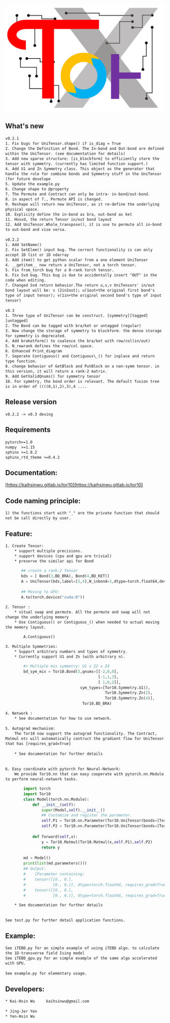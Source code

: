 ![alt text](./Tor10_icon.png)

## What's new
    v0.2.1
    1. Fix bugs for UniTensor.shape() if is_diag = True
    2. Change the Definition of Bond. The In-bond and Out-bond are defined within the UniTensor. (see documentation for details)
    3. Add new sparse structure: [is_blockform] to efficiently store the tensor with symmetry. (currently has limited function support.)
    4. Add U1 and Zn Symmetry class. This object as the generator that handle the rule for combine bonds and Symmetry stuff in the UniTensor (for future develope
    5. Update the example.py
    6. Change shape to @property
    7. The Permute and Contract can only be intra- in-bond/out-bond.
    8. in aspect of 7., Permute API is changed.     
    9. Reshape will return new UniTensor, as it re-define the underlying physical space. 
    10. Explicity define the in-bond as bra, out-bond as ket
    11. Hosvd, the return Tensor in/out bond layout
    12. Add UniTensor.Whole_transpose(), it is use to permute all in-bond to out-bond and vise versa.    

    v0.2.2
    1. Add SetName() 
    2. Fix SetElem() input bug. The correct functionality is can only accept 1D list or 1D ndarray
    3. Add item() to get python scalar from a one element UniTensor
    4. __getitem__ now return a UniTensor, not a torch tensor.  
    5. Fix from_torch bug for a 0-rank torch tensor.
    6. Fix Svd bug. This bug is due to accidentally insert "OUT" in the code when editing.
    7. Changed Svd return behavior.The return u,s,v UniTensors' in/out bond layout will be: s (2in2out); u(1out+the original first bond's type of input tensor); v(1in+the original second bond's type of input tensor)

    v0.3
    1. Three type of UniTensor can be construct. [symmetry][tagged][untagged] 
    2. The Bond can be tagged with bra/ket or untagged (regular)
    3. Now change the storage of symmetry to blockform. the dense storage for symmetry is deprecated.
    4. Add braketform() to coalesce the bra/ket with row/col(in/out)
    5. N_rowrank defines the row/col space. 
    6. Enhanced Print_diagram
    7. Seperate Contiguous() and Contiguous\_() for inplace and return type function.
    8. change behavior of GetBlock and PutBlock on a non-symm tensor. in this version, it will return a rank-2 matrix.
    9. Add GetValidQnums() for symmetry tensor
    10. For symmtry, the bond order is relevant. The default fusion tree is in order of ((((0,1),2),3),4 ....

## Release version
    v0.2.2 -> v0.3 deving

## Requirements
    pytorch>=1.0
    numpy  >=1.15
    sphinx >=1.8.2
    sphinx_rtd_theme >=0.4.2 

## Documentation:

[https://kaihsinwu.gitlab.io/tor10](https://kaihsinwu.gitlab.io/tor10)

## Code naming principle:
    1) the functions start with "_" are the private function that should not be call directly by user.

## Feature:
        
    1. Create Tensor:
        * support multiple precisions.        
        * support devices (cpu and gpu are trivial)
        * preserve the similar api for Bond 
        
```python
       ## create a rank-2 Tensor 
       bds = [ Bond(3,BD_BRA), Bond(4,BD_KET)]
       A = UniTensor(bds,label=[2,4],N_inbond=1,dtype=torch.float64,device=torch.device("cpu"))

       ## Moving to GPU:
       A.to(torch.device("cuda:0"))
```

    2. Tensor :
        * vitual swap and permute. All the permute and swap will not change the underlying memory
        * Use Contiguous() or Contiguous_() when needed to actual moving the memory layout.

```python
        A.Contiguous()
```

    3. Multiple Symmetries:
        * Support arbitrary numbers and types of symmetry.
        * Currently support U1 and Zn (with arbitrary n). 

```python
        #> Multiple mix symmetry: U1 x Z2 x Z4
        bd_sym_mix = Tor10.Bond(3,qnums=[[-2,0,0],
                                         [-1,1,3],
                                         [ 1,0,2]],
                                 sym_types=[Tor10.Symmetry.U1(),
                                            Tor10.Symmetry.Zn(2),
                                            Tor10.Symmetry.Zn(4)],
                                  Tor10.BD_BRA)
``` 
        
    4. Network :
        * See documentation for how to use network.

    5. Autograd mechanism:
        The Tor10 now support the autograd functionality. The Contract, Matmul etc will automatically contruct the gradient flow for UniTensor that has [requires_grad=True]
        
        * See documentation for further details


    6. Easy coordinate with pytorch for Neural-Network:
        We provide Tor10.nn that can easy cooperate with pytorch.nn.Module to perform neural-network tasks.

```python
        import torch
        import Tor10
        class Model(torch.nn.Module):
            def __init__(self):
                super(Model,self).__init__()
                ## Customize and register the parameter.
                self.P1 = Tor10.nn.Parameter(Tor10.UniTensor(bonds=[Tor10.Bond(2,BD_BRA),Tor10.Bond(2,BD_KET)]))
                self.P2 = Tor10.nn.Parameter(Tor10.UniTensor(bonds=[Tor10.Bond(2,BD_BRA),Tor10.Bond(2,BD_KET)]))
 
            def forward(self,x):
                y = Tor10.Matmul(Tor10.Matmul(x,self.P1),self.P2)
                return y

        md = Model()
        print(list(md.parameters()))
        ## Output:
        #    [Parameter containing:
        #    tensor([[0., 0.],
        #            [0., 0.]], dtype=torch.float64, requires_grad=True), Parameter containing:
        #    tensor([[0., 0.],
        #            [0., 0.]], dtype=torch.float64, requires_grad=True)]
```
        * See documentation for further details


    See test.py for further detail application functions.

## Example:

    See iTEBD.py for an simple example of using iTEBD algo. to calculate the 1D-transverse field Ising model 
    See iTEBD_gpu.py for an simple example of the same algo accelerated with GPU. 

    See example.py for elementary usage.

## Developers:

    * Kai-Hsin Wu     kaihsinwu@gmail.com

    * Jing-Jer Yen 
    * Yen-Hsin Wu 
